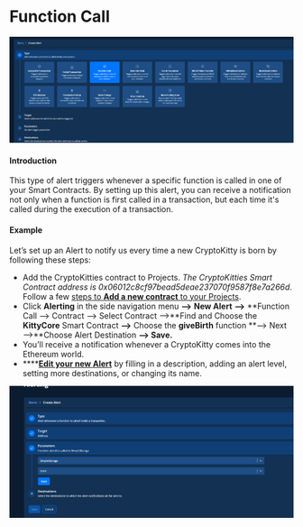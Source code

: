 # Function Call

![](<../../.gitbook/assets/Creating an Alert - Function Call 1.png>)

#### Introduction

This type of alert triggers whenever a specific function is called in one of your Smart Contracts. By setting up this alert, you can receive a notification not only when a function is first called in a transaction, but each time it's called during the execution of a transaction.

#### Example

Let’s set up an Alert to notify us every time a new CryptoKitty is born by following these steps:&#x20;

* Add the CryptoKitties contract to Projects. _The_ _CryptoKitties Smart Contract address is 0x06012c8cf97bead5deae237070f9587f8e7a266d_. Follow a few [steps to **Add a new contract** to your Projects](https://docs.tenderly.co/monitoring/smart-contracts).&#x20;
* Click **Alerting** in the side navigation menu **—>** **New Alert** **—>** **Function Call —> Contract —> Select Contract —>**Find and Choose the **KittyCore** Smart Contract **—>** Choose the **giveBirth** function **—> Next —>**Choose Alert Destination **—> Save.**
* You’ll receive a notification whenever a CryptoKitty comes into the Ethereum world.
* ****[**Edit your new Alert**](https://docs.tenderly.co/alerts/creating-an-alert/editing-an-alert) by filling in a description, adding an alert level, setting more destinations, or changing its name.&#x20;

![](<../../.gitbook/assets/Creating an Alert - Function Call 2.png>)
